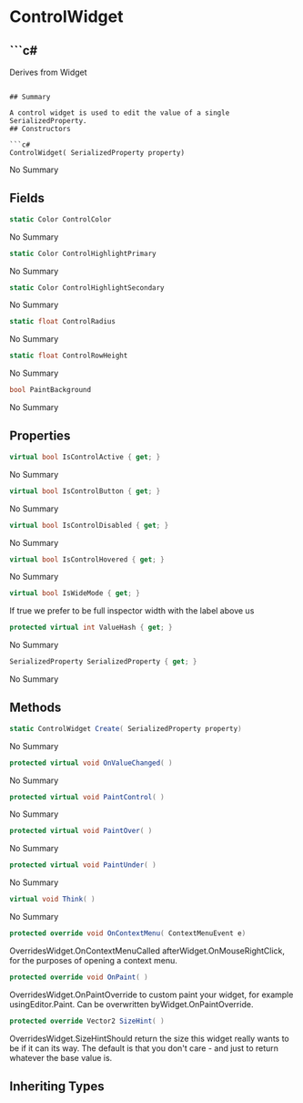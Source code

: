 # ControlWidget

## ```c#
Derives from Widget
```

## Summary

A control widget is used to edit the value of a single SerializedProperty.
## Constructors

```c#
ControlWidget( SerializedProperty property) 
```
No Summary
## Fields

```c#
static Color ControlColor
```
No Summary
```c#
static Color ControlHighlightPrimary
```
No Summary
```c#
static Color ControlHighlightSecondary
```
No Summary
```c#
static float ControlRadius
```
No Summary
```c#
static float ControlRowHeight
```
No Summary
```c#
bool PaintBackground
```
No Summary
## Properties

```c#
virtual bool IsControlActive { get; } 
```
No Summary
```c#
virtual bool IsControlButton { get; } 
```
No Summary
```c#
virtual bool IsControlDisabled { get; } 
```
No Summary
```c#
virtual bool IsControlHovered { get; } 
```
No Summary
```c#
virtual bool IsWideMode { get; } 
```
If true we prefer to be full inspector width
with the label above us
```c#
protected virtual int ValueHash { get; } 
```
No Summary
```c#
SerializedProperty SerializedProperty { get; } 
```
No Summary
## Methods

```c#
static ControlWidget Create( SerializedProperty property) 
```
No Summary
```c#
protected virtual void OnValueChanged( ) 
```
No Summary
```c#
protected virtual void PaintControl( ) 
```
No Summary
```c#
protected virtual void PaintOver( ) 
```
No Summary
```c#
protected virtual void PaintUnder( ) 
```
No Summary
```c#
virtual void Think( ) 
```
No Summary
```c#
protected override void OnContextMenu( ContextMenuEvent e) 
```
OverridesWidget.OnContextMenuCalled afterWidget.OnMouseRightClick, for the purposes of opening a context menu.
```c#
protected override void OnPaint( ) 
```
OverridesWidget.OnPaintOverride to custom paint your widget, for example usingEditor.Paint. Can be overwritten byWidget.OnPaintOverride.
```c#
protected override Vector2 SizeHint( ) 
```
OverridesWidget.SizeHintShould return the size this widget really wants to be if it can its way. The default
is that you don't care - and just to return whatever the base value is.
## Inheriting Types

